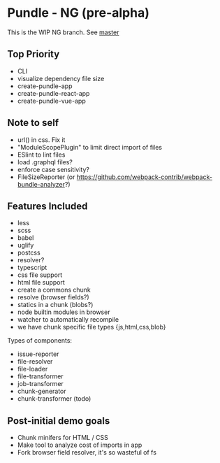 # Pundle - NG (pre-alpha)

This is the WIP NG branch. See [master](https://github.com/steelbrain/pundle/tree/master)

## Top Priority

- CLI
- visualize dependency file size
- create-pundle-app
- create-pundle-react-app
- create-pundle-vue-app

## Note to self

- url() in css. Fix it
- "ModuleScopePlugin" to limit direct import of files
- ESlint to lint files
- load .graphql files?
- enforce case sensitivity?
- FileSizeReporter (or https://github.com/webpack-contrib/webpack-bundle-analyzer?)

## Features Included

- less
- scss
- babel
- uglify
- postcss
- resolver?
- typescript
- css file support
- html file support
- create a commons chunk
- resolve (browser fields?)
- statics in a chunk (blobs?)
- node builtin modules in browser
- watcher to automatically recompile
- we have chunk specific file types {js,html,css,blob}

Types of components:

- issue-reporter
- file-resolver
- file-loader
- file-transformer
- job-transformer
- chunk-generator
- chunk-transformer (todo)

## Post-initial demo goals

- Chunk minifers for HTML / CSS
- Make tool to analyze cost of imports in app
- Fork browser field resolver, it's so wasteful of fs
